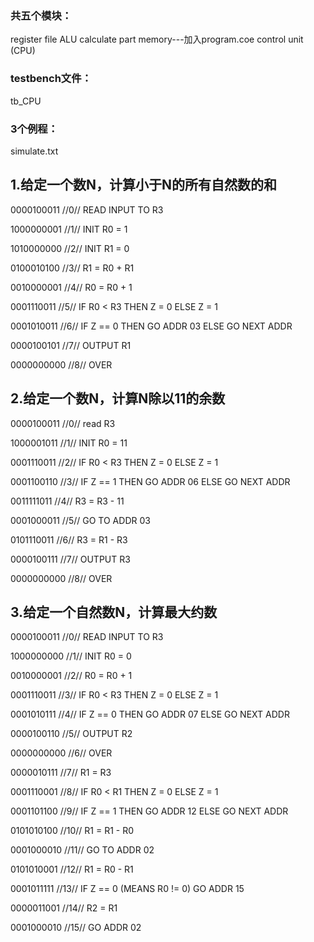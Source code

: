 ### 共五个模块：
register file
ALU
calculate part
memory---加入program.coe
control unit (CPU)

### testbench文件：
tb_CPU

### 3个例程：
simulate.txt

1.给定一个数N，计算小于N的所有自然数的和
---

0000100011 //0// READ INPUT TO R3

1000000001 //1// INIT R0 = 1

1010000000 //2// INIT R1 = 0

0100010100 //3// R1 = R0 + R1

0010000001 //4// R0 = R0 + 1

0001110011 //5// IF R0 < R3 THEN Z = 0 ELSE Z = 1

0001010011 //6// IF Z == 0 THEN GO ADDR 03 ELSE GO NEXT ADDR

0000100101 //7// OUTPUT R1

0000000000 //8// OVER

2.给定一个数N，计算N除以11的余数
---

0000100011 //0// read R3

1000001011 //1// INIT R0 = 11

0001110011 //2// IF R0 < R3 THEN Z = 0 ELSE Z = 1

0001100110 //3// IF Z == 1 THEN GO ADDR 06 ELSE GO NEXT ADDR

0011111011 //4// R3 = R3 - 11

0001000011 //5// GO TO ADDR 03

0101110011 //6// R3 = R1 - R3

0000100111 //7// OUTPUT R3

0000000000 //8// OVER

3.给定一个自然数N，计算最大约数
---

0000100011 //0// READ INPUT TO R3

1000000000 //1// INIT R0 = 0

0010000001 //2// R0 = R0 + 1

0001110011 //3// IF R0 < R3 THEN Z = 0 ELSE Z = 1

0001010111 //4// IF Z == 0 THEN GO ADDR 07 ELSE GO NEXT ADDR

0000100110 //5// OUTPUT R2

0000000000 //6// OVER

0000010111 //7// R1 = R3

0001110001 //8// IF R0 < R1 THEN Z = 0 ELSE Z = 1

0001101100 //9// IF Z == 1 THEN GO ADDR 12 ELSE GO NEXT ADDR

0101010100 //10// R1 = R1 - R0

0001000010 //11// GO TO ADDR 02

0101010001 //12// R1 = R0 - R1

0001011111 //13// IF Z == 0 (MEANS R0 != 0) GO ADDR 15

0000011001 //14// R2 = R1

0001000010 //15// GO ADDR 02
